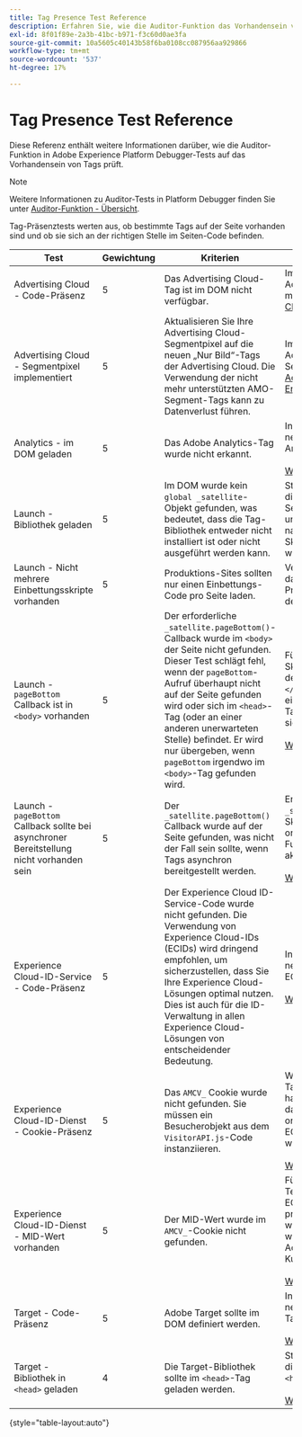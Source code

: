 ```yaml
---
title: Tag Presence Test Reference
description: Erfahren Sie, wie die Auditor-Funktion das Vorhandensein von Tags im Adobe Experience Platform Debugger testet.
exl-id: 8f01f89e-2a3b-41bc-b971-f3c60d0ae3fa
source-git-commit: 10a5605c40143b58f6ba0108cc087956aa929866
workflow-type: tm+mt
source-wordcount: '537'
ht-degree: 17%

---
```


# Tag Presence Test Reference

Diese Referenz enthält weitere Informationen darüber, wie die Auditor-Funktion in Adobe Experience Platform Debugger-Tests auf das Vorhandensein von Tags prüft.

>[!NOTE]
>
>Weitere Informationen zu Auditor-Tests in Platform Debugger finden Sie unter [Auditor-Funktion - Übersicht](./overview.md).

Tag-Präsenztests werten aus, ob bestimmte Tags auf der Seite vorhanden sind und ob sie sich an der richtigen Stelle im Seiten-Code befinden.

| Test | Gewichtung | Kriterien | Empfehlung |
| --- | --- | --- | --- |
| Advertising Cloud - Code-Präsenz | 5 | Das Advertising Cloud-Tag ist im DOM nicht verfügbar. | Implementieren Sie das Advertising Cloud-Tag mit der [Advertising Cloud-Tag-Erweiterung](../../destinations/catalog/advertising/adobe-advertising-cloud.md). |
| Advertising Cloud - Segmentpixel implementiert | 5 | Aktualisieren Sie Ihre Advertising Cloud-Segmentpixel auf die neuen „Nur Bild“-Tags der Advertising Cloud. Die Verwendung der nicht mehr unterstützten AMO-Segment-Tags kann zu Datenverlust führen. | Implementieren Sie das Advertising Cloud-Segmentpixel mit der [Advertising Cloud-Tag-Erweiterung](../../destinations/catalog/advertising/adobe-advertising-cloud.md). |
| Analytics - im DOM geladen | 5 | Das Adobe Analytics-Tag wurde nicht erkannt. | Installieren Sie die neueste Version von Analytics. <br><br>[Weitere Informationen](https://experienceleague.adobe.com/docs/analytics/implementation/home.html?lang=de) |
| Launch - Bibliothek geladen | 5 | Im DOM wurde kein `global _satellite`-Objekt gefunden, was bedeutet, dass die Tag-Bibliothek entweder nicht installiert ist oder nicht ausgeführt werden kann. | Stellen Sie sicher, dass die Tag-Bibliothek auf der Seite implementiert ist und nicht durch nachfolgende Skriptaktivitäten blockiert wird. |
| Launch - Nicht mehrere Einbettungsskripte vorhanden | 5 | Produktions-Sites sollten nur einen Einbettungs-Code pro Seite laden. | Vergewissern Sie sich, dass nur die Produktionsbibliothek auf der Seite geladen wird. |
| Launch - `pageBottom` Callback ist in `<body>` vorhanden | 5 | Der erforderliche `_satellite.pageBottom()`-Callback wurde im `<body>` der Seite nicht gefunden. Dieser Test schlägt fehl, wenn der `pageBottom`-Aufruf überhaupt nicht auf der Seite gefunden wird oder sich im `<head>`-Tag (oder an einer anderen unerwarteten Stelle) befindet. Er wird nur übergeben, wenn `pageBottom` irgendwo im `<body>`-Tag gefunden wird. | Fügen Sie das Inline-Skript unmittelbar vor dem schließenden `</body>`-Tag hinzu, um eine ordnungsgemäße Tag-Funktionalität sicherzustellen.<br><br>[Weitere Informationen](../../tags/ui/client-side/asynchronous-deployment.md) |
| Launch - `pageBottom` Callback sollte bei asynchroner Bereitstellung nicht vorhanden sein | 5 | Der `_satellite.pageBottom()` Callback wurde auf der Seite gefunden, was nicht der Fall sein sollte, wenn Tags asynchron bereitgestellt werden. | Entfernen Sie das `_satellite.pageBottom()`-Skript, um die ordnungsgemäße Funktion von Tags zu aktivieren. <br><br>[Weitere Informationen](../../tags/ui/client-side/asynchronous-deployment.md) |
| Experience Cloud-ID-Service - Code-Präsenz | 5 | Der Experience Cloud ID-Service-Code wurde nicht gefunden. Die Verwendung von Experience Cloud-IDs (ECIDs) wird dringend empfohlen, um sicherzustellen, dass Sie Ihre Experience Cloud-Lösungen optimal nutzen. Dies ist auch für die ID-Verwaltung in allen Experience Cloud-Lösungen von entscheidender Bedeutung. | Installieren Sie die neueste Version von ECID.<br><br>[Weitere Informationen](https://experienceleague.adobe.com/docs/id-service/using/intro/overview.html?lang=de) |
| Experience Cloud-ID-Dienst - Cookie-Präsenz | 5 | Das `AMCV_` Cookie wurde nicht gefunden. Sie müssen ein Besucherobjekt aus dem `VisitorAPI.js`-Code instanziieren. | Wenn es sich um eine Tags-Implementierung handelt, stellen Sie sicher, dass die Adobe Org ID ordnungsgemäß in das ECID-Tool eingegeben wurde. <br><br>[Weitere Informationen](https://experienceleague.adobe.com/docs/id-service/using/intro/cookies.html) |
| Experience Cloud-ID-Dienst - MID-Wert vorhanden | 5 | Der MID-Wert wurde im `AMCV_`-Cookie nicht gefunden. | Führen Sie einen erneuten Test durch, um auf eine ECID-API-Latenz zu prüfen. Wenn der Zustand weiterhin besteht, wenden Sie sich an die Adobe-Kundenunterstützung. <br><br>[Weitere Informationen](https://experienceleague.adobe.com/docs/id-service/using/intro/cookies.html) |
| Target - Code-Präsenz | 5 | Adobe Target sollte im DOM definiert werden. | Installieren Sie die neueste Version von Target (at.js). <br><br>[Weitere Informationen](https://experienceleague.adobe.com/docs/target/using/implement-target/implementing-target.html) |
| Target - Bibliothek in `<head>` geladen | 4 | Die Target-Bibliothek sollte im `<head>`-Tag geladen werden. | Stellen Sie sicher, dass die Target-Bibliothek im `<head>`-Tag geladen wird. <br><br>[Weitere Informationen](https://experienceleague.adobe.com/docs/target/using/implement-target/implementing-target.html) |

{style="table-layout:auto"}
